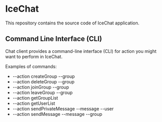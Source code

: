 # IceChat
This repository contains the source code of IceChat application.

## Command Line Interface (CLI)
Chat client provides a command-line interface (CLI) for action you might want to perform in IceChat.

Examples of commands:
* --action createGroup	--group <GroupName>
* --action deleteGroup	--group <GroupName>
* --action joinGroup	--group <GroupName>
* --action leaveGroup	--group <GroupName>
* --action getGroupList
* --action getUserList
* --action sendPrivateMessage	--message <Message>	--user <Username>
* --action sendMessage			--message <Message>	--group <GroupName>